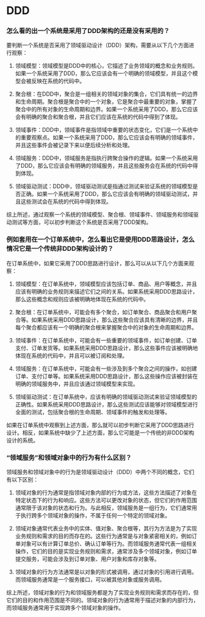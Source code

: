 # DDD

### 怎么看的出一个系统是采用了DDD架构的还是没有采用的？

要判断一个系统是否采用了领域驱动设计（DDD）架构，需要从以下几个方面进行观察：

1. 领域模型：领域模型是DDD中的核心，它描述了业务领域的概念和业务规则。如果一个系统采用了DDD，那么它应该会有一个明确的领域模型，并且这个模型会被反映在系统的代码中。

2. 聚合根：在DDD中，聚合是一组相关的领域对象的集合，它们具有统一的边界和生命周期。聚合根是聚合中的一个对象，它是聚合中最重要的对象，掌握了聚合中的所有对象的生命周期和边界。如果一个系统采用了DDD，那么它应该会有明确的聚合和聚合根，并且它们应该在系统的代码中得到了体现。

3. 领域事件：DDD中，领域事件是指领域中重要的状态变化，它们是一个系统中的重要观察点。如果一个系统采用了DDD，那么它应该会有明确的领域事件，并且这些事件会被记录下来以便后续分析和处理。

4. 领域服务：DDD中，领域服务是指执行跨聚合操作的逻辑。如果一个系统采用了DDD，那么它应该会有明确的领域服务，并且这些服务会在系统的代码中得到体现。

5. 领域驱动测试：DDD中，领域驱动测试是指通过测试来验证系统的领域模型是否正确。如果一个系统采用了DDD，那么它应该会有明确的领域驱动测试，并且这些测试会在系统的代码中得到体现。

综上所述，通过观察一个系统的领域模型、聚合根、领域事件、领域服务和领域驱动测试等方面，可以初步判断这个系统是否采用了DDD架构。

### 例如套用在一个订单系统中，怎么看出它是使用DDD思路设计，怎么情况它是一个传统非DDD架构设计的？

在订单系统中，如果它采用了DDD思路进行设计，那么可以从以下几个方面来观察：

1. 领域模型：在订单系统中，领域模型应该包括订单、商品、用户等概念，并且应该有明确的业务规则来描述它们之间的关系。如果系统采用DDD思路设计，那么这些概念和规则应该被明确地体现在系统的代码中。

2. 聚合根：在订单系统中，可能会有多个聚合，如订单聚合、商品聚合和用户聚合等。如果系统采用DDD思路设计，那么这些聚合应该具有清晰的边界，并且每个聚合都应该有一个明确的聚合根来掌握聚合中的对象的生命周期和边界。

3. 领域事件：在订单系统中，可能会有一些重要的领域事件，如订单创建、订单支付、订单发货等。如果系统采用DDD思路设计，那么这些事件应该被明确地体现在系统的代码中，并且可以被订阅和处理。

4. 领域服务：在订单系统中，可能会有一些涉及到多个聚合之间的操作，如创建订单、支付订单等。如果系统采用DDD思路设计，那么这些操作应该被封装在明确的领域服务中，并且应该通过领域模型来实现。

5. 领域驱动测试：在订单系统中，应该有明确的领域驱动测试来验证领域模型的正确性。如果系统采用DDD思路设计，那么这些测试应该能够对领域模型进行全面的测试，包括聚合根的生命周期、领域事件的触发和处理等。

如果在订单系统中观察到上述方面，那么就可以初步判断它采用了DDD思路进行设计。相反，如果系统中缺少了上述方面，那么它可能是一个传统的非DDD架构设计的系统。

### “领域服务”和领域对象中的行为有什么区别？

领域服务和领域对象中的行为是领域驱动设计（DDD）中两个不同的概念，它们有以下区别：

1. 领域对象的行为通常是指领域对象内部的行为或方法，这些方法描述了对象在特定状态下的行为和响应。这些方法可以更改对象的状态，但它们的作用范围通常限于该对象的状态和行为。与此相反，领域服务是一组行为，它们通常用于执行跨多个领域对象的操作，不属于任何一个特定的领域对象。

2. 领域对象通常代表业务中的实体、值对象、聚合根等，其行为方法是为了实现业务规则和需求的目的而存在的。这些行为通常是与对象紧密相关的，例如订单对象可以有计算订单总价、确认订单等行为。而领域服务通常代表一组相关操作，它们的目的是实现业务规则和需求，通常涉及多个领域对象，例如订单提交服务，可能会涉及到订单对象、用户对象和库存对象等。

3. 领域对象的行为方法通常是以对象的形式被调用，通过对象的引用进行调用。而领域服务通常是一个服务接口，可以被其他对象或服务调用。

综上所述，领域对象的行为和领域服务都是为了实现业务规则和需求而存在的，但它们的目的和作用范围是不同的。领域对象的行为通常用于描述对象的内部行为，而领域服务通常用于实现跨多个领域对象的操作。
